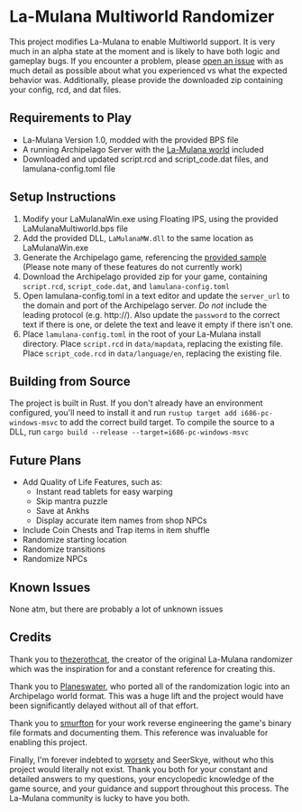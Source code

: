 # La-Mulana Multiworld Randomizer

This project modifies La-Mulana to enable Multiworld support. It is very much in an alpha state at the moment and is likely to have both logic and gameplay bugs. If you encounter a problem, please [open an issue](https://github.com/jcbantuelle/Archipelago/issues) with as much detail as possible about what you experienced vs what the expected behavior was. Additionally, please provide the downloaded zip containing your config, rcd, and dat files.

## Requirements to Play

* La-Mulana Version 1.0, modded with the provided BPS file
* A running Archipelago Server with the [La-Mulana world](https://github.com/jcbantuelle/Archipelago/tree/lamulana) included
* Downloaded and updated script.rcd and script_code.dat files, and lamulana-config.toml file

## Setup Instructions

1. Modify your LaMulanaWin.exe using Floating IPS, using the provided LaMulanaMultiworld.bps file
1. Add the provided DLL, `LaMulanaMW.dll` to the same location as LaMulanaWin.exe
1. Generate the Archipelago game, referencing the [provided sample](https://github.com/jcbantuelle/la-mulana-multiworld/blob/main/Cargo.toml) (Please note many of these features do not currently work)
1. Download the Archipelago provided zip for your game, containing `script.rcd`, `script_code.dat`, and `lamulana-config.toml`
1. Open lamulana-config.toml in a text editor and update the `server_url` to the domain and port of the Archipelago server. *Do not* include the leading protocol (e.g. http://). Also update the `password` to the correct text if there is one, or delete the text and leave it empty if there isn't one.
1. Place `lamulana-config.toml` in the root of your La-Mulana install directory. Place `script.rcd` in `data/mapdata`, replacing the existing file. Place `script_code.rcd` in `data/language/en`, replacing the existing file.

## Building from Source

The project is built in Rust. If you don't already have an environment configured, you'll need to install it and run `rustup target add i686-pc-windows-msvc` to add the correct build target. To compile the source to a DLL, run `cargo build --release --target=i686-pc-windows-msvc`

## Future Plans

* Add Quality of Life Features, such as:
  * Instant read tablets for easy warping
  * Skip mantra puzzle
  * Save at Ankhs
  * Display accurate item names from shop NPCs
* Include Coin Chests and Trap items in item shuffle
* Randomize starting location
* Randomize transitions
* Randomize NPCs

## Known Issues

None atm, but there are probably a lot of unknown issues

## Credits

Thank you to [thezerothcat](https://github.com/thezerothcat), the creator of the original La-Mulana randomizer which was the inspiration for and a constant reference for creating this.

Thank you to [Planeswater](https://github.com/Planeswater), who ported all of the randomization logic into an Archipelago world format. This was a huge lift and the project would have been significantly delayed without all of that effort.

Thank you to [smurfton](https://github.com/smurfton) for your work reverse engineering the game's binary file formats and documenting them. This reference was invaluable for enabling this project.

Finally, I'm forever indebted to [worsety](https://github.com/worsety) and SeerSkye, without who this project would literally not exist. Thank you both for your constant and detailed answers to my questions, your encyclopedic knowledge of the game source, and your guidance and support throughout this process. The La-Mulana community is lucky to have you both.
